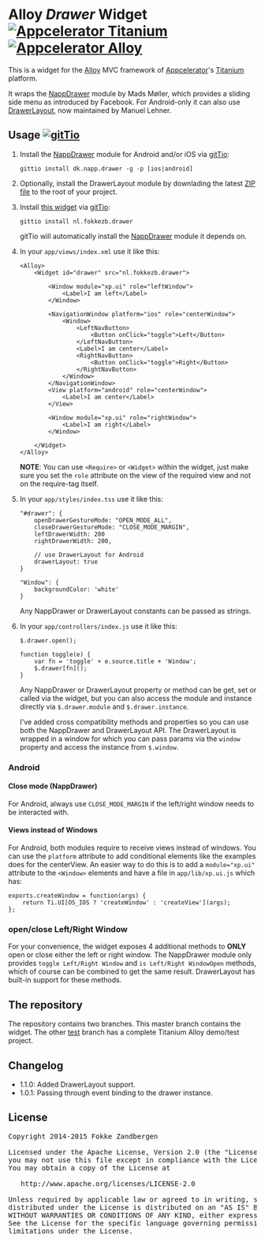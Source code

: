 # Alloy *Drawer* Widget [![Appcelerator Titanium](http://www-static.appcelerator.com/badges/titanium-git-badge-sq.png)](http://appcelerator.com/titanium/) [![Appcelerator Alloy](http://www-static.appcelerator.com/badges/alloy-git-badge-sq.png)](http://appcelerator.com/alloy/)

This is a widget for the [Alloy](http://projects.appcelerator.com/alloy/docs/Alloy-bootstrap/index.html) MVC framework of [Appcelerator](http://www.appcelerator.com)'s [Titanium](http://www.appcelerator.com/platform) platform.

It wraps the [NappDrawer](http://gitt.io/component/dk.napp.drawer) module by Mads Møller, which provides a sliding side menu as introduced by Facebook. For Android-only it can also use [DrawerLayout](https://github.com/manumaticx/Ti.DrawerLayout), now maintained by Manuel Lehner.

## Usage [![gitTio](http://gitt.io/badge.png)](http://gitt.io/component/nl.fokkezb.drawer)

1. Install the [NappDrawer](http://gitt.io/component/dk.napp.drawer) module for Android and/or iOS via [gitTio](http://gitt.io):

	`gittio install dk.napp.drawer -g -p [ios|android]`
    
2. Optionally, install the DrawerLayout module by downlading the latest [ZIP file](https://github.com/manumaticx/Ti.DrawerLayout/tree/master/dist) to the root of your project.

3. Install [this widget](http://gitt.io/component/nl.fokkezb.drawer) via [gitTio](http://gitt.io):

	`gittio install nl.fokkezb.drawer`

	gitTio will automatically install the [NappDrawer](http://gitt.io/component/dk.napp.drawer) module it depends on.
	
4. In your `app/views/index.xml` use it like this:

	```	
	<Alloy>
        <Widget id="drawer" src="nl.fokkezb.drawer">

            <Window module="xp.ui" role="leftWindow">
                <Label>I am left</Label>
            </Window>

            <NavigationWindow platform="ios" role="centerWindow">
                <Window>
                    <LeftNavButton>
                        <Button onClick="toggle">Left</Button>
                    </LeftNavButton>
                    <Label>I am center</Label>
                    <RightNavButton>
                        <Button onClick="toggle">Right</Button>
                    </RightNavButton>
                </Window>
            </NavigationWindow>
            <View platform="android" role="centerWindow">
                <Label>I am center</Label>
            </View>

            <Window module="xp.ui" role="rightWindow">
                <Label>I am right</Label>
            </Window>

        </Widget>
    </Alloy>
	```
	
	**NOTE**: You can use `<Require>` or `<Widget>` within the widget, just make sure you set the `role` attribute on the view of the required view and not on the require-tag itself.
	
5. In your `app/styles/index.tss` use it like this:

	```
	"#drawer": {
		openDrawerGestureMode: "OPEN_MODE_ALL",
		closeDrawerGestureMode: "CLOSE_MODE_MARGIN",
		leftDrawerWidth: 200
		rightDrawerWidth: 200,
		
		// use DrawerLayout for Android
		drawerLayout: true
	}
	
	"Window": {
		backgroundColor: 'white'
	}
	```
	
	Any NappDrawer or DrawerLayout constants can be passed as strings.
	
6. In your `app/controllers/index.js` use it like this:

	```
	$.drawer.open();
	
	function toggle(e) {
		var fn = 'toggle' + e.source.title + 'Window';
		$.drawer[fn]();
	}
	```
	
	Any NappDrawer or DrawerLayout property or method can be get, set or called via the widget, but you can also access the module and instance directly via `$.drawer.module` and `$.drawer.instance`.
	
	I've added cross compatibility methods and properties so you can use both the NappDrawer and DrawerLayout API. The DrawerLayout is wrapped in a window for which you can pass params via the `window` property and access the instance from `$.window`.

### Android

#### Close mode (NappDrawer)
For Android, always use `CLOSE_MODE_MARGIN` if the left/right window needs to be interacted with.

#### Views instead of Windows
For Android, both modules require to receive views instead of windows. You can use the `platform` attribute to add conditional elements like the examples does for the centerView. An easier way to do this is to add a `module="xp.ui"` attribute to the `<Window>` elements and have a file in `app/lib/xp.ui.js` which has:

```
exports.createWindow = function(args) {
	return Ti.UI[OS_IOS ? 'createWindow' : 'createView'](args);
};
```

### open/close Left/Right Window
For your convenience, the widget exposes 4 additional methods to **ONLY** open or close either the left or right window. The NappDrawer module only provides `toggle Left/Right Window` and `is Left/Right WindowOpen` methods, which of course can be combined to get the same result. DrawerLayout has built-in support for these methods.

## The repository
The repository contains two branches. This master branch contains the widget. The other [test](https://github.com/FokkeZB/nl.fokkezb.drawer/tree/test) branch has a complete Titanium Alloy demo/test project.

## Changelog

- 1.1.0: Added DrawerLayout support.
- 1.0.1: Passing through event binding to the drawer instance.

## License

<pre>
Copyright 2014-2015 Fokke Zandbergen

Licensed under the Apache License, Version 2.0 (the "License");
you may not use this file except in compliance with the License.
You may obtain a copy of the License at

   http://www.apache.org/licenses/LICENSE-2.0

Unless required by applicable law or agreed to in writing, software
distributed under the License is distributed on an "AS IS" BASIS,
WITHOUT WARRANTIES OR CONDITIONS OF ANY KIND, either express or implied.
See the License for the specific language governing permissions and
limitations under the License.
</pre>
